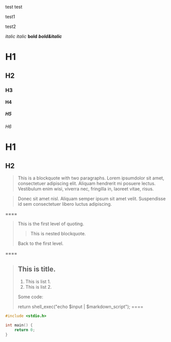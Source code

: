 test
test

test1

test2

*italic*
_italic_
**bold**
***bold&italic***

# H1 #
## H2 ##
### H3 ###
#### H4 ####
##### H5 #####
###### H6 ######
H1
====
H2
----

> This is a blockquote with two paragraphs. Lorem ipsumdolor sit amet,
consectetuer adipiscing elit. Aliquam hendrerit mi posuere lectus.
Vestibulum enim wisi, viverra nec, fringilla in, laoreet vitae, risus.

> Donec sit amet nisl. Aliquam semper ipsum sit amet velit. Suspendisse
id sem consectetuer libero luctus adipiscing.

====
> This is the first level of quoting.
>
> > This is nested blockquote.
>
> Back to the first level.

====
> ## This is title.
>
> 1. This is list 1.
> 2. This is list 2.
>
> Some code:
>
>    return shell_exec("echo $input | $markdown_script");
====

```C
#include <stdio.h>

int main() {
    return 0;
}
```
